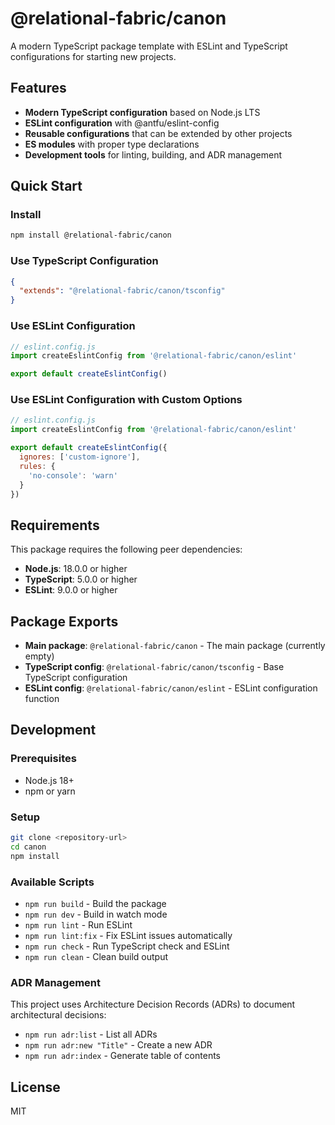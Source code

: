 # @relational-fabric/canon

A modern TypeScript package template with ESLint and TypeScript configurations for starting new projects.

## Features

- **Modern TypeScript configuration** based on Node.js LTS
- **ESLint configuration** with @antfu/eslint-config
- **Reusable configurations** that can be extended by other projects
- **ES modules** with proper type declarations
- **Development tools** for linting, building, and ADR management

## Quick Start

### Install

```bash
npm install @relational-fabric/canon
```

### Use TypeScript Configuration

```json
{
  "extends": "@relational-fabric/canon/tsconfig"
}
```

### Use ESLint Configuration

```javascript
// eslint.config.js
import createEslintConfig from '@relational-fabric/canon/eslint'

export default createEslintConfig()
```

### Use ESLint Configuration with Custom Options

```javascript
// eslint.config.js
import createEslintConfig from '@relational-fabric/canon/eslint'

export default createEslintConfig({
  ignores: ['custom-ignore'],
  rules: {
    'no-console': 'warn'
  }
})
```

## Requirements

This package requires the following peer dependencies:

- **Node.js**: 18.0.0 or higher
- **TypeScript**: 5.0.0 or higher
- **ESLint**: 9.0.0 or higher

## Package Exports

- **Main package**: `@relational-fabric/canon` - The main package (currently empty)
- **TypeScript config**: `@relational-fabric/canon/tsconfig` - Base TypeScript configuration
- **ESLint config**: `@relational-fabric/canon/eslint` - ESLint configuration function

## Development

### Prerequisites

- Node.js 18+
- npm or yarn

### Setup

```bash
git clone <repository-url>
cd canon
npm install
```

### Available Scripts

- `npm run build` - Build the package
- `npm run dev` - Build in watch mode
- `npm run lint` - Run ESLint
- `npm run lint:fix` - Fix ESLint issues automatically
- `npm run check` - Run TypeScript check and ESLint
- `npm run clean` - Clean build output

### ADR Management

This project uses Architecture Decision Records (ADRs) to document architectural decisions:

- `npm run adr:list` - List all ADRs
- `npm run adr:new "Title"` - Create a new ADR
- `npm run adr:index` - Generate table of contents

## License

MIT
